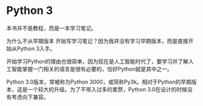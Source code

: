 # Python 3

本书并不是教程，而是一本学习笔记。

为什么不从早期版本 开始写学习笔记？因为我并没有学习早期版本，而是直接开始从Python 3入手。

开始学习Python的理由也很简单，因为现在是人工智能时代了，要学习并了解人工智能掌握一门相关的语言是很有必要的，恰好Python就是其中之一。

Python 3.0版本，常被称为Python 3000，或简称Py3k。相对于Python的早期版本，这是一个较大的升级。为了不带入过多的累赘，Python 3.0在设计的时候没有考虑向下兼容。

